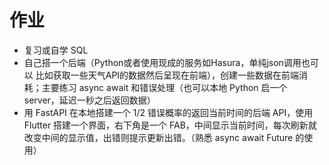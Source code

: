 # 作业

- 复习或自学 SQL
- 自己搭一个后端（Python或者使用现成的服务如Hasura，单纯json调用也可以  比如获取一些天气API的数据然后呈现在前端），创建一些数据在前端消耗；主要练习 async await 和错误处理（也可以本地 Python 启一个 server，延迟一秒之后返回数据）
- 用 FastAPI 在本地搭建一个 1/2 错误概率的返回当前时间的后端 API，使用 Flutter 搭建一个界面，右下角是一个 FAB，中间显示当前时间，每次刷新就改变中间的显示值，出错则提示更新出错。（熟悉 async await Future 的使用）
